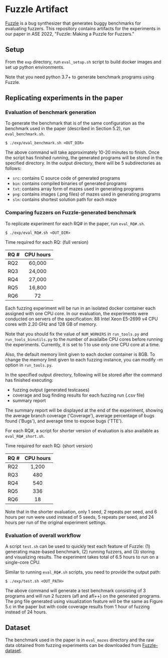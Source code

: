 # Fuzzle Artifact

[Fuzzle](https://github.com/SoftSec-KAIST/Fuzzle) is a bug synthesizer that
generates buggy benchmarks for evaluating fuzzers. This repository contains
artifacts for the experiments in our paper in ASE 2022, "Fuzzle: Making a Puzzle
for Fuzzers."

## Setup

From the `exp` directory, run `eval_setup.sh` script to build docker images and
set up python environments.

Note that you need python 3.7+ to generate benchmark programs using Fuzzle.

## Replicating experiments in the paper

### Evaluation of benchmark generation

To generate the benchmark that is of the same configuration as the benchmark
used in the paper (described in Section 5.2), run `eval_benchmark.sh`.

```
$ ./exp/eval_benchmark.sh <OUT_DIR>
```

The above command will take approximately 10-20 minutes to finish. Once the
script has finished running, the generated programs will be stored in the
specified directory. In the output directory, there will be 5 subdirectories as
follows:

- `src`: contains C source code of generated programs
- `bin`: contains compiled binaries of generated programs
- `txt`: contains array form of mazes used in generating programs
- `png`: contains images (.png files) of mazes used in generating programs
- `sln`: contains shortest solution path for each maze

### Comparing fuzzers on Fuzzle-generated benchmark

To replicate experiment for each RQ# in the paper, run `eval_RQ#.sh`.

```
$ ./exp/eval_RQ#.sh <OUT_DIR>
```

Time required for each RQ: (full version)

| RQ #     |  CPU hours |
| -------- |:----------:|
| RQ2      |    60,000  |
| RQ3      |    24,000  |
| RQ4      |    27,000  |
| RQ5      |    16,800  |
| RQ6      |        72  |

Each fuzzing experiment will be run in an isolated docker container each
assigned with one CPU core. In our evaluation, the experiments were conducted on
servers of the specification: 88 Intel Xeon E5-2699 v4 CPU cores with 2.20 GHz
and 128 GB of memory.

Note that you should fix the value of `NUM_WORKERS` in `run_tools.py` and
`run_tools_binutils.py` to the number of availalbe CPU cores before running the
experiments. Currently, it is set to 1 to use only one CPU core at a time.

Also, the default memory limit given to each docker container is 8GB. To change
the memory limit given to each fuzzing instance, you can modify -m option in
`run_tools.py`.

In the specified output directory, following will be stored after the command
has finished executing:

- fuzzing output (generated testcases)
- coverage and bug finding results for each fuzzing run (.csv file)
- summary report

The summary report will be displayed at the end of the experiment, showing the
average branch coverage ('Coverage'), average percentage of bugs found ('Bugs'),
and average time to expose bugs ('TTE').

For each RQ#, a script for shorter version of evaluation is also available as
`eval_RQ#_short.sh`.

Time required for each RQ: (short version)

| RQ #     |  CPU hours |
| -------- |:----------:|
| RQ2      |     1,200  |
| RQ3      |       480  |
| RQ4      |       540  |
| RQ5      |       336  |
| RQ6      |        18  |

Note that in the shorter evaluation, only 1 seed, 2 repeats per seed, and 6
hours per run were used instead of 5 seeds, 5 repeats per seed, and 24 hours per
run of the original experiment settings.

### Evaluation of overall workflow

A script `test.sh` can be used to quickly test each feature of Fuzzle: (1)
generating maze-based benchmark, (2) running fuzzers, and (3) storing and
visualizing results. The experiment takes total of 6.5 hours to run on a
single-core CPU.

Similar to running `eval_RQ#.sh` scripts, you need to provide the output path:

```
$ ./exp/test.sh <OUT_PATH>
```
The above command will generate a test benchmark consisting of 3 programs and
will run 2 fuzzers (afl and afl++) on the generated programs. The png file
generated using visualization feature will be the same as Figure 5.c in the
paper but with code coverage results from 1 hour of fuzzing instead of 24
hours.

## Dataset

The benchmark used in the paper is in `eval_mazes` directory and the raw data
obtained from fuzzing experiments can be downloaded from
[Fuzzle-dataset](https://doi.org/10.5281/zenodo.6520108).
